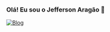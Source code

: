 ### Olá! Eu sou o Jefferson Aragão 👋

[![Blog](https://frasez.com.br/wp-content/uploads//2022/05/website-icon-11-1.png)](https://www.reservasite.com.br)
